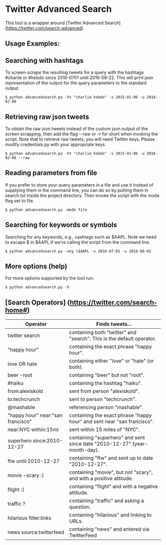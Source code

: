 # Twitter Advanced Search

This tool is a wrapper around [Twitter Advanced Search]
(https://twitter.com/search-advanced)

## Usage Examples:

## Searching with hashtags

To screen-scrape the resulting tweets for a query with the hashtags \#charlie
or \#hebdo since 2016-0701 until 2016-08-22. This will print json
representation of the output for the query parameters to the standard output.

```shell
$ python advancedsearch.py -ht "charlie hebdo" -s 2015-01-06 -u 2016-02-06
```

## Retrieving raw json tweets

To obtain the raw json tweets instead of the custom json output of the screen
scrapping, then add the flag --raw or -r for short when invoking the script.
Note that to retrieve raw tweets, you will need Twitter keys. Please modify
credentials.py with your appropriate keys.

```shell
$ python advancedsearch.py -ht "charlie hebdo" -s 2015-01-06 -u 2016-02-06 --raw
```

## Reading parameters from file

If you prefer to store your query parameters in a file and use it instead of
supplying them in the command line, you can do so by putting them in search.txt
inside the project directory. Then invoke the script with the mode flag set to
file.

```shell
$ python advancedsearch.py -mode file
```

## Searching for keywords or symbols

Searching for any keywords, e.g., cashtags such as $AAPL. Note we need to
escape $ in $AAPL if we're calling the script from the command line.

```shell
$ python advancedsearch.py -any \$AAPL -s 2016-07-01 -u 2016-08-02
```

## More options (help)
For more options supported by the tool run:

```shell
$ python advancedsearch.py -h
```


## [Search Operators] (https://twitter.com/search-home#)

| Operator         |  Finds tweets...    
|------------------|---------------------
| twitter search   |  containing both "twitter" and "search". This is the default operator.
| "happy hour"     |  containing the exact phrase "happy hour".
| love OR hate     |  containing either "love" or "hate" (or both).
| beer -root       |  containing "beer" but not "root".
| \#haiku          |  containing the hashtag "haiku".
| from:alexiskold  |  sent from person "alexiskold".
| to:techcrunch    |  sent to person "techcrunch".
| @mashable        |  referencing person "mashable".
| "happy hour"  near:"san francisco"  | containing the exact phrase "happy hour" and sent near "san francisco".
| near:NYC within:15mi                |  sent within 15 miles of "NYC".
| superhero since:2010-12-27          |  containing "superhero" and sent since date "2010-12-27" (year-month-day).
| ftw until:2010-12-27                |  containing "ftw" and sent up to date "2010-12-27".
| movie -scary :)                     |  containing "movie", but not "scary", and with a positive attitude.
| flight :(                           |  containing "flight" and with a negative attitude.
| traffic ?                           |  containing "traffic" and asking a question.
| hilarious filter:links              |  containing "hilarious" and linking to URLs.
| news source:twitterfeed             |  containing "news" and entered via TwitterFeed
